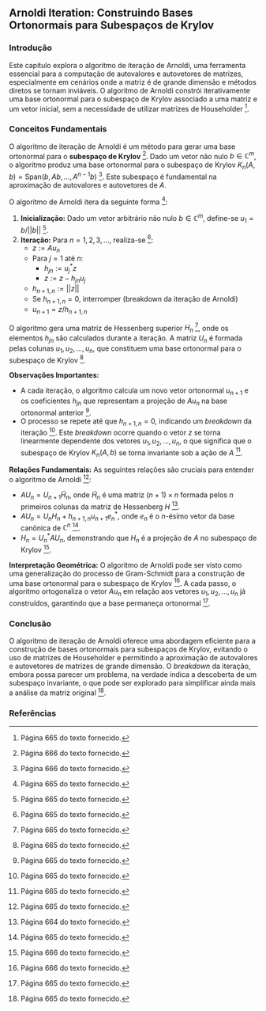 ## Arnoldi Iteration: Construindo Bases Ortonormais para Subespaços de Krylov

### Introdução
Este capítulo explora o algoritmo de iteração de Arnoldi, uma ferramenta essencial para a computação de autovalores e autovetores de matrizes, especialmente em cenários onde a matriz é de grande dimensão e métodos diretos se tornam inviáveis. O algoritmo de Arnoldi constrói iterativamente uma base ortonormal para o subespaço de Krylov associado a uma matriz e um vetor inicial, sem a necessidade de utilizar matrizes de Householder [^665].

### Conceitos Fundamentais
O algoritmo de iteração de Arnoldi é um método para gerar uma base ortonormal para o **subespaço de Krylov** [^666]. Dado um vetor não nulo $b \in \mathbb{C}^m$, o algoritmo produz uma base ortonormal para o subespaço de Krylov $K_n(A, b) = \text{Span}(b, Ab, ..., A^{n-1}b)$ [^666]. Este subespaço é fundamental na aproximação de autovalores e autovetores de $A$.

O algoritmo de Arnoldi itera da seguinte forma [^665]:
1. **Inicialização:** Dado um vetor arbitrário não nulo $b \in \mathbb{C}^m$, define-se $u_1 = b/||b||$ [^665].
2. **Iteração:** Para $n = 1, 2, 3, ...$, realiza-se [^665]:
   - $z := Au_n$
   - Para $j = 1$ até $n$:
     - $h_{jn} := u_j^* z$
     - $z := z - h_{jn}u_j$
   - $h_{n+1,n} := ||z||$
   - Se $h_{n+1,n} = 0$, interromper (breakdown da iteração de Arnoldi)
   - $u_{n+1} = z/h_{n+1,n}$

O algoritmo gera uma matriz de Hessenberg superior $H_n$ [^665], onde os elementos $h_{jn}$ são calculados durante a iteração. A matriz $U_n$ é formada pelas colunas $u_1, u_2, ..., u_n$, que constituem uma base ortonormal para o subespaço de Krylov [^665].

**Observações Importantes:**
- A cada iteração, o algoritmo calcula um novo vetor ortonormal $u_{n+1}$ e os coeficientes $h_{jn}$ que representam a projeção de $Au_n$ na base ortonormal anterior [^665].
- O processo se repete até que $h_{n+1,n} = 0$, indicando um *breakdown* da iteração [^665]. Este *breakdown* ocorre quando o vetor $z$ se torna linearmente dependente dos vetores $u_1, u_2, ..., u_n$, o que significa que o subespaço de Krylov $K_n(A, b)$ se torna invariante sob a ação de $A$ [^665].

**Relações Fundamentais:**
As seguintes relações são cruciais para entender o algoritmo de Arnoldi [^665]:
- $AU_n = U_{n+1}\tilde{H}_n$, onde $\tilde{H}_n$ é uma matriz $(n+1) \times n$ formada pelos $n$ primeiros colunas da matriz de Hessenberg $H$ [^664].
- $AU_n = U_nH_n + h_{n+1,n}u_{n+1}e_n^*$, onde $e_n$ é o *n*-ésimo vetor da base canônica de $\mathbb{C}^n$ [^665].
- $H_n = U_n^*AU_n$, demonstrando que $H_n$ é a projeção de $A$ no subespaço de Krylov [^666].

**Interpretação Geométrica:**
O algoritmo de Arnoldi pode ser visto como uma generalização do processo de Gram-Schmidt para a construção de uma base ortonormal para o subespaço de Krylov [^666]. A cada passo, o algoritmo ortogonaliza o vetor $Au_n$ em relação aos vetores $u_1, u_2, ..., u_n$ já construídos, garantindo que a base permaneça ortonormal [^665].

### Conclusão
O algoritmo de iteração de Arnoldi oferece uma abordagem eficiente para a construção de bases ortonormais para subespaços de Krylov, evitando o uso de matrizes de Householder e permitindo a aproximação de autovalores e autovetores de matrizes de grande dimensão. O *breakdown* da iteração, embora possa parecer um problema, na verdade indica a descoberta de um subespaço invariante, o que pode ser explorado para simplificar ainda mais a análise da matriz original [^665].

### Referências
[^664]: Página 664 do texto fornecido.
[^665]: Página 665 do texto fornecido.
[^666]: Página 666 do texto fornecido.
<!-- END -->